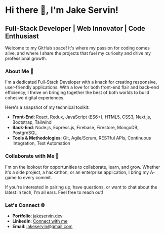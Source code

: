 # Hi there 👋, I'm Jake Servin!

## Full-Stack Developer | Web Innovator | Code Enthusiast

Welcome to my GitHub space! It's where my passion for coding comes alive, and where I share the projects that fuel my curiosity and drive my professional growth.

### About Me 🚀
I'm a dedicated Full-Stack Developer with a knack for creating responsive, user-friendly applications. With a love for both front-end flair and back-end efficiency, I thrive on bringing together the best of both worlds to build cohesive digital experiences.

Here's a snapshot of my technical toolkit:
- **Front-End**: React, Redux, JavaScript (ES6+), HTML5, CSS3, Next.js, Bootstrap, Tailwind
- **Back-End**: Node.js, Express.js, Firebase, Firestore, MongoDB, PostgreSQL
- **Tools & Methodologies**: Git, Agile/Scrum, RESTful APIs, Continuous Integration, Test Automation

### Collaborate with Me 🤝
I'm on the lookout for opportunities to collaborate, learn, and grow. Whether it's a side project, a hackathon, or an enterprise application, I bring my A-game to every commit.

If you're interested in pairing up, have questions, or want to chat about the latest in tech, I'm all ears. Feel free to reach out!

### Let's Connect 🌐
- **Portfolio**: [jakeservin.dev](https://www.jakeservin.dev)
- **LinkedIn**: [Connect with me](https://www.linkedin.com/in/jakeservin)
- **Email**: [jakeservin@gmail.com](mailto:jakeservin@gmail.com)
